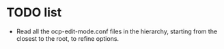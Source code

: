 # TODO list

- Read all the ocp-edit-mode.conf files in the hierarchy, starting from the
   closest to the root, to refine options.
